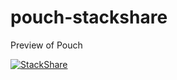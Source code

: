 # pouch-stackshare
Preview of Pouch

[![StackShare](https://img.shields.io/badge/tech-stack-0690fa.svg?style=flat)](https://stackshare.io/kfretwell33/pouch)
